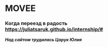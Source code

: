 # MOVEE

### Когда переезд в радость https://juliatsaruk.github.io/internship/#


***Над сайтом трудилась Царук Юлия***

